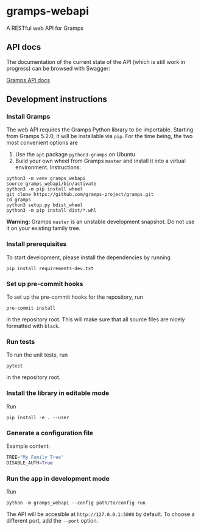 # gramps-webapi

A RESTful web API for Gramps

## API docs

The documentation of the current state of the API (which is still work in progress) can be browsed with Swagger:

[Gramps API docs](https://generator.swagger.io/?url=https://raw.githubusercontent.com/gramps-project/web-api/master/gramps_webapi/data/apispec.yaml)

## Development instructions

### Install Gramps

The web API requires the Gramps Python library to be importable. Starting from Gramps 5.2.0, it will be installable via `pip`. For the time being, the two most convenient options are

1. Use the `apt` package `python3-gramps` on Ubuntu
2. Build your own wheel from Gramps `master` and install it into a virtual environment. Instructions:

```
python3 -m venv gramps_webapi
source gramps_webapi/bin/activate
python3 -m pip install wheel
git clone https://github.com/gramps-project/gramps.git
cd gramps
python3 setup.py bdist_wheel
python3 -m pip install dist/*.whl
```
**Warning:** Gramps `master` is an unstable development snapshot. Do not use it on your existing family tree.

### Install prerequisites

To start development, please install the dependencies by running
```
pip install requirements-dev.txt
```

### Set up pre-commit hooks

To set up the pre-commit hooks for the repository, run
```
pre-commit install
```
in the repository root. This will make sure that all source files are nicely formatted with `black`.

### Run tests

To run the unit tests, run
```
pytest
```
in the repository root.

### Install the library in editable mode

Run
```
pip install -e . --user
```

### Generate a configuration file

Example content:

```python
TREE="My Family Tree"
DISABLE_AUTH=True
```

### Run the app in development mode


Run
```
python -m gramps_webapi --config path/to/config run
```
The API will be accesible at `http://127.0.0.1:5000` by default. To choose a different port, add the `--port` option.
